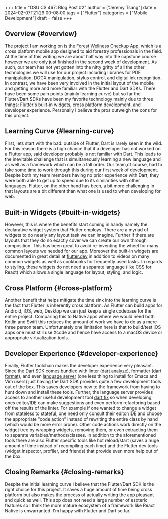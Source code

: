 +++
title = "OSU CS 467: Blog Post #2"
author = ["Jeremy Tsang"]
date = 2024-02-07T21:29:00-08:00
tags = ["Flutter"]
categories = ["Mobile Development"]
draft = false
+++

## Overview {#overview}

The project I am working on is the [Forest Wellness Checkup App](https://eecs.engineering.oregonstate.edu/capstone/submission/pages/viewSingleProject.php?id=g8UDl6xlaVI8s16E), which is a
cross platform mobile app designed to aid forestry professionals in the
field. At the time of this writing we are about half way into the capstone
course however we are only just finished in the second week of development. As
such, our team has not yet gotten into the nitty gritty of all the other
technologies we will use for our project including libraries for PDF
manipulation, DOCX manipulation, stylus control, and digital ink
recognition. In contrast, we have been very involved in the initial layout of
the mobile and getting more and more familiar with the Flutter and Dart
SDKs. There have been some pain points (mainly learning curve) but so far the
Flutter/Dart SDKs have been my favorite technology mainly due to three things:
Flutter's built-in widgets, cross platform development, and developer
experience. Personally I believe the pros outweigh the cons for this project.


## Learning Curve {#learning-curve}

First, lets start with the bad: outside of Flutter, Dart is rarely seen in the
wild. For this reason there is a high chance that if a developer has not worked
on a Flutter app, said developer probably is not familiar with Dart. This leads
to the inevitable challenge that is simultaneously learning a new language and
as well as a framework which can be a tall order. Our team,of course, had to
take some time to work through this during our first week of
development. Despite both my team members having no prior experience with Dart,
they were both able to get up to speed due to its similarities with other
languages. Flutter, on the other hand has been, a bit more challenging in that
layouts are a bit different than what one is used to when developing for web.


## Built-in Widgets {#built-in-widgets}

However, this is where the benefits start coming in handy namely the
declarative widget system that Flutter employs. There are a myriad of widgets
to do nearly any layout task we can imagine. Further if there are layouts that
they do no exactly cover we can create our own through composition. This has
been great to avoid re-inventing the wheel for many common layouts we needed
for our app. Moreover the built-in widgets are documented in great detail at
[flutter.dev](https://docs.flutter.dev/) in addition to videos on many common widgets as well as cookbooks
for frequently used tasks. In regards to styling, these widgets do not need a
separate language (like CSS for React) which allows a single language for
layout, styling, and logic.


## Cross Platform {#cross-platform}

Another benefit that helps mitigate the time sink into the learning curve is
the fact that Flutter is inherently cross platform. As Flutter can build apps
for Android, iOS, web, Desktop we can just keep a single codebase for the
entire project. Comparing this to Native apps where we would need both Kotlin
and Swift this reduces the amount of work we have to do as a mere three person
team. Unfortunately one limitation here is that to build/test iOS apps one must
still use Xcode and hence have access to a macOS device or appropriate
virtualization tools.


## Developer Experience {#developer-experience}

Finally, Flutter toolchain makes the developer experience very pleasant. Since
the Dart SDK comes bundled with linter ([dart analyze](https://dart.dev/tools/dart-analyze)), formatter ([dart format](https://dart.dev/tools/dart-format)),
and even [language server](https://github.com/dart-lang/sdk/tree/main/pkg/analysis_server) (one less thing to install for Emacs and Vim users)
just having the Dart SDK provides quite a few development tools out of the
box. This saves developers new to the framework from having to hunt down and
install these tools. Further, the language server provides access to another
useful development tool [dart fix](https://dart.dev/tools/dart-fix) so when developing, ones editor/IDE can make
suggestions and even perform refactoring based off the results of the
linter. For example if one wanted to change a widget from [stateless](https://api.flutter.dev/flutter/widgets/StatelessWidget-class.html) to
[stateful](https://api.flutter.dev/flutter/widgets/StatefulWidget-class.html), one need only consult their editor/IDE and choose the appropriate
"code action" instead of rewriting the entire class by hand (which would be
more error prone). Other code actions work directly on the widget tree by
wrapping widgets, removing them, or even extracting them to separate
variables/methods/classes. In addition to the aforementioned tools there are
also Flutter specific tools like hot reload/start (saves a huge amount of time
instead of recompiling each time) and the Flutter dev tools (widget inspector,
profiler, and friends) that provide even more help out of the box.


## Closing Remarks {#closing-remarks}

Despite the initial learning curve I believe that the Flutter/Dart SDK is the
right choice for this project. It saves a huge amount of time being cross
platform but also makes the process of actually writing the app pleasant and
quick as well. This app does not need a large number of esoteric features so I
think the more mature ecosystem of a framework like React Native is
unwarranted. I'm happy with Flutter and Dart so far.
